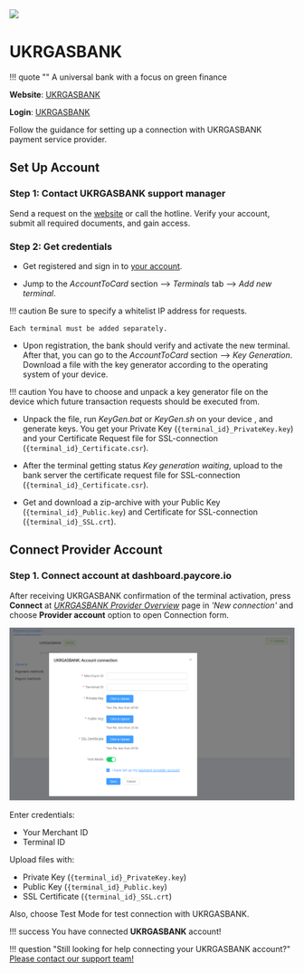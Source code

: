 <img src="https://static.openfintech.io/payment_providers/ukrgasbank/logo.svg?w=400" width="400px" >

# UKRGASBANK

!!! quote ""
    A universal bank with a focus on green finance

**Website**: [UKRGASBANK](https://ukrgasbank.com/)

**Login**: [UKRGASBANK](https://ecomm.ukrgasbank.com/)

Follow the guidance for setting up a connection with UKRGASBANK payment service provider.

## Set Up Account

### Step 1: Contact UKRGASBANK support manager

Send a request on the [website](https://www.ukrgasbank.com/) or call the hotline. Verify your account, submit all required documents, and gain access.

### Step 2: Get credentials

* Get registered and sign in to [your account](https://ecomm.ukrgasbank.com/).

* Jump to the *AccountToCard* section --> *Terminals* tab --> *Add new terminal*.

!!! caution
    Be sure to specify a whitelist IP address for requests.

    Each terminal must be added separately.

* Upon registration, the bank should verify and activate the new terminal. After that, you can go to the *AccountToCard* section --> *Key Generation*. Download a file with the key generator according to the operating system of your device.

!!! caution
    You have to choose and unpack a key generator file on the device which future transaction requests should be executed from.

* Unpack the file, run *KeyGen.bat* or *KeyGen.sh* on your device , and generate keys. You get your Private Key (`{terminal_id}_PrivateKey.key`) and your Certificate Request file for SSL-connection (`{terminal_id}_Certificate.csr`).

* After the terminal getting status *Key generation waiting*, upload to the bank server the certificate request file for SSL-connection (`{terminal_id}_Certificate.csr`).

* Get and download a zip-archive with your Public Key (`{terminal_id}_Public.key`) and Certificate for SSL-connection (`{terminal_id}_SSL.crt`).

## Connect Provider Account

### Step 1. Connect account at dashboard.paycore.io

After receiving UKRGASBANK confirmation of the terminal activation, press **Connect** at [*UKRGASBANK Provider Overview*](https://dashboard.paycore.io/connect-directory/payment-providers/UKRGASBANK/general) page in *'New connection'* and choose **Provider account** option to open Connection form.

![Connect](images/provider-account.png)

Enter credentials:

* Your Merchant ID
* Terminal ID

Upload files with:

* Private Key (`{terminal_id}_PrivateKey.key`)
* Public Key (`{terminal_id}_Public.key`)
* SSL Certificate (`{terminal_id}_SSL.crt`)

Also, choose Test Mode for test connection with UKRGASBANK.

!!! success
    You have connected **UKRGASBANK** account!

<!--
## Connect H2H Merchant Account

### Step 1. Connect H2H account at dashboard.paycore.io

Press **Connect** at [*UKRGASBANK Provider Overview*](https://dashboard.paycore.io/connect-directory/payment-providers/UKRGASBANK/general) page in *'New connection'* and choose **H2H Merchant account** option to open Connection form.

![Connect](images/h2h-merchant-account.png)

Enter credentials:

[//]: # (Choose Test Mode for test connection with UKRGASBANK.)

Choose Currency and Features. You can set these parameters according to available currencies and features for your UKRGASBANK account, but it is necessary to check details of the connection with your PayCore.io account manager.

!!! success
    You have connected **UKRGASBANK** H2H merchant account!

--->

!!! question "Still looking for help connecting your UKRGASBANK account?"
    [Please contact our support team!](mailto:support@paycore.io)

